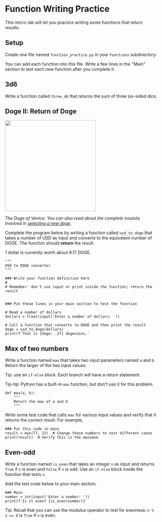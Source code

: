 # Function Writing Practice

This micro-lab will let you practice writing some functions that return results.

## Setup

Create one file named `function_practice.py` in your `Functions` subdirectory:

You can add each function into this file. Write a few lines in the "Main" section to test each new function after you complete it.


## 3d6

Write a function called `three_d6` that returns the sum of three six-sided dice.


## Doge II: Return of Doge

<img src="https://i.redd.it/bkhyosuip8g51.jpg" width="300px" />

*The Doge of Venice. You can also read about the complete insanity involved in [selecting a new doge](https://en.wikipedia.org/wiki/Doge_of_Venice#Selection_of_the_doge)*.


Complete the program below by writing a function called `usd_to_doge` that takes a number of USD as input and converts to the equivalent number of DOGE. The function should **return** the result.

1 dollar is currently worth about 9.17 DOGE.

```
"""
USD to DOGE converter
"""

### Write your function definition here
#
# Remember: don't use input or print inside the function; return the result


### Put these lines in your main section to test the function

# Read a number of dollars
dollars = float(input('Enter a number of dollars: '))

# Call a function that converts to DOGE and then print the result
doge = usd_to_doge(dollars)
print(f'That is {doge: .2f} dogecoins.'
```

## Max of two numbers

Write a function named `max` that takes two input parameters named `a` and `b`. Return the larger of the two input values.

Tip: use an `if-else` block. Each branch will have a return statement.

Tip-tip: Python has a built-in `max` function, but don't use it for this problem.

```
def max(a, b):
    """
    Return the max of a and b
    """

```

Write some test code that calls `max` for various input values and verify that it returns the correct result. For example,

```
### Put this code in main
result = max(77, 13)  # Change these numbers to test different cases
print(result)  # Verify this is the maximum
```


## Even-odd

Write a function named `is_even` that takes an integer `n` as input and returns `True` if `n` is even and `False` if `n` is odd. Use an `if-else` block inside the function that tests `n`.

Add the test code below to your main section.

```
### Main
number = int(input('Enter a number: '))
print(f'Is it even? {is_even(number)}'
```

Tip: Recall that you can use the modulus operator to test for evenness: `n % 2 == 0` is `True` if `n` is even.
